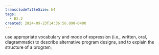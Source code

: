 ```yaml
---
transcludeTitleSize: h4
tags:
  - B2.2
created: 2024-09-23T14:36:56.000-0400
---
```

use appropriate vocabulary and mode of expression (i.e., written, oral, diagrammatic) to describe alternative program designs, and to explain the structure of a program;